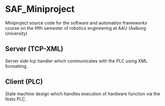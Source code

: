 # SAF_Miniproject
Miniproject source code for the software and automation frameworks course on the fifth semester of robotics engineering at AAU (Aalborg University)

## Server (TCP-XML)
Server side tcp handler which communicates with the PLC using XML formatting.

## Client (PLC)
State machine design which handles execution of hardware function via the festo PLC.
